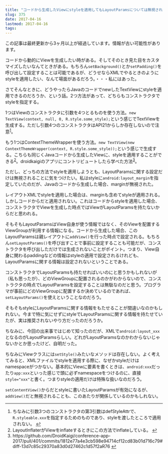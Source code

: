 ```yaml
---
title: "コードから生成したViewにstyleを適用してもLayoutParamsについては無視される"
slug: 375
date: 2017-04-16
lastmod: 2017-04-16
tags: 
---
```


<div id="wppda_alert">この記事は最終更新から3ヶ月以上が経過しています。情報が古い可能性があります。</div><p>コードから動的にViewを生成したい時がある。そしてそのとき見た目をカスタマイズしたいなんてときがある。もちろん<code>setBackground()</code>とか<code>setPadding()</code>を呼び出して設定することは可能であるが、どうせならXMLでやるときのようにstyleを適用したい、なんて場面があるだろう。・・・私にはあった。</p>
<p>さてそんなときに、どうやったらJavaのコードでnewしたTextViewにstyleを適用できるのだろうか、という話。2つ方法があって、どちらもコンストラクタでstyleを指定する。</p>
<p>1つはViewのコンストラクタに引数を4つとるものを使う方法。<code>new TextView(context, null, 0, R.style.some_style);</code>という感じでTextViewを生成する。ただし引数4つのコンストラクタはAPI21からしか存在しないので注意<sup id="fnref-375-1"><a href="#fn-375-1" class="jetpack-footnote">1</a></sup>。</p>
<p>もう1つはContextThemeWrapperを使う方法。<code>new TextView(new ContextThemeWrapper(context, R.style.some_style));</code>という感じで生成する。こちらも同じくJavaコードから生成したViewに、styleを適用することができる<sup id="fnref-375-2"><a href="#fn-375-2" class="jetpack-footnote">2</a></sup>。droidkaigiのアプリにコントリビュートしたら学べた方法<sup id="fnref-375-3"><a href="#fn-375-3" class="jetpack-footnote">3</a></sup>。</p>
<p>ただし、どっちの方法でstyleを適用しようとも、LayoutParamsに関する設定だけは無視されることに気をつけたい。私はstyleに<code>android:layout_margin</code>を指定していたのだが、Javaのコードから生成した場合、marginが無視された。</p>
<p>レイアウトXMLでstyleを適用した場合は、marginも含めてstyleが適用される。しかしコードからだと適用されない。これはコードからstyleを適用した場合、コンストラクタでViewを生成した時点ではViewがLayoutParamsを持たないからだと思われる。</p>
<p>そもそもLayoutParamsはView自身が使う情報ではなく、そのViewを配置するViewGroupが利用する情報になる。コードから生成した場合、このLayoutParamsは親レイアウトに<code>addView()</code>を行った時点で設定される。もちろん<code>setLayoutParams()</code>を呼び出すことで事前に設定することも可能だが、コンストラクタを呼び出しただけでは生成されないことがポイント。つまり、View自身に関わるpaddingなどの情報はstyleの適用で設定されるけれども、LayoutParamsに関する情報は設定されないということである。</p>
<p>コンストラクタでLayoutParamsも持たせればいいのにと思うかもしれないが（私も思ったが）、どのViewGroupに配置されるのかがわからないので、コンストラクタの時点でLayoutParamsを設定することは無駄なのだと思う。プログラマが事前にどのViewGroupに配置するか決めているのであれば、<code>setLayoutParams()</code>を使えということなのだろう。</p>
<p>そもそもstyleにLayoutParamsに関する情報をもたせることが間違いなのかもしれない。今まで特に気にせずにstyleでLayoutParamsに関する情報を持たせていたが、実は推奨されないやり方だったのだろうか。</p>
<p>ちなみに、今回の出来事ではじめて知ったのだが、XMLで<code>android:layout_xxx</code>となるのがLayoutParamsらしい。どれがLayoutParamsなのかわからないじゃないかとか思ったけど、自明だった。</p>
<p>ちなみにViewクラスには<code>setStyle()</code>みたいなメソッドは存在しない。よく考えてみると、XMLファイルでstyleを適用する際に、なぜかstyleだけはnamespaceがつかない。基本的にViewに要素を書くときは、<code>android:xxx</code>だったり<code>app:xxx</code>といった感じで頭に必ずnamespaceをつけるのに、直接<code>style="xxx"</code>と書く。つまりstyleの適用だけは特殊な扱いなのだろう。</p>
<p><code>setContentView()</code>からだとstyleに書いたLayoutParamsが有効になるが、<code>addView()</code>だと無視されることも、このあたりが関係しているのかもしれない。</p>
<div class="footnotes">
<hr />
<ol>
<li id="fn-375-1">
ちなみに引数3つのコンストラクタの第3引数はdefStyleAttrで、<code>R.styleable.xxx</code>を指定するためのものであり、styleを渡したところで適用されない。&#160;<a href="#fnref-375-1">&#8617;</a>
</li>
<li id="fn-375-2">
LayoutInflaterがViewをinflateするときにこの方法でinflateしている。&#160;<a href="#fnref-375-2">&#8617;</a>
</li>
<li id="fn-375-3">
https://github.com/DroidKaigi/conference-app-2017/pull/401/commits/1812e77a4e3cb598e94714cf12cd83b01d716c79#diff-13d7c85c29370a83d0d27462c1d57f2aR76&#160;<a href="#fnref-375-3">&#8617;</a>
</li>
</ol>
</div>

  